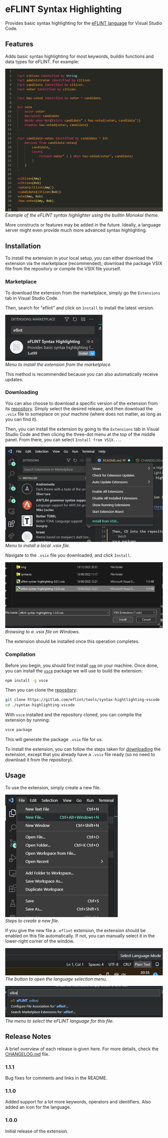 # eFLINT Syntax Highlighting
Provides basic syntax highlighting for the [eFLINT language](https://gitlab.com/eflint) for Visual Studio Code.


## Features
Adds basic syntax highlighting for most keywords, buildin functions and data types for eFLINT. For example:


![Example syntax hightlighting](img/example.png)  
_Example of the eFLINT syntax highlighter using the builtin Monokai theme._

More constructs or features may be added in the future. Ideally, a language server might even provide much more advanced syntax highlighting.


## Installation
To install the extension in your local setup, you can either download the extension via the marketplace (recommended), download the package VSIX file from the repository or compile the VSIX file yourself.

### Marketplace
To download the extension from the marketplace, simply go the `Extensions` tab in Visual Studio Code.

Then, search for "eflint" and click on `Install` to install the latest version.

![Screenshot to install from the marketplace](img/download.png)  
_Menu to install the extension from the marketplace._

This method is recommended because you can also automatically receive updates.


### Downloading
You can also choose to download a specific version of the extension from its [repository](https://gitlab.com/eflint/tools/syntax-highlighting-vscode/-/releases). Simply select the desired release, and then download the `.vsix` file to someplace on your machine (where does not matter, as long as you can find it).

Then, you can install the extension by going to the `Extensions` tab in Visual Studio Code and then clicing the three-dot menu at the top of the middle panel. From there, you can select `Install from VSIX...`.

![Screenshot to install VSIX file](img/showcase_vsix.png)  
_Menu to install a local .vsix file._

Navigate to the `.vsix` file you downloaded, and click `Install`.

![Screenshot to browse to a VSIX file](img/install_vsix.png)  
_Browsing to a .vsix file on Windows._

The extension should be installed once this operation completes.


### Compilation
Before you begin, you should first install [`npm`](https://docs.npmjs.com/downloading-and-installing-node-js-and-npm) on your machine. Once done, you can install the [`vsce`](https://github.com/microsoft/vscode-vsce) package we will use to build the extension:
```bash
npm install -g vsce
```

Then you can clone the [repository](https://gitlab.com/eflint/tools/syntax-highlighting-vscode):
```bash
git clone https://gitlab.com/eflint/tools/syntax-hightlighting-vscode
cd ./syntax-highlighting-vscode
```

With `vsce` installed and the repository cloned, you can compile the extension by running:
```bash
vsce package
```

This will generate the package `.vsix` file for us.

To install the extension, you can follow the steps taken for [downloading](#downloading) the extension, except that you already have a `.vsix` file ready (so no need to download it from the repository).


## Usage
To use the extension, simply create a new file.

![Screenshot to create a new file](img/create_file.png)  
_Steps to create a new file._

If you give the new file a `.eflint` extension, the extension should be enabled on this file automatically. If not, you can manually select it in the lower-right corner of the window.

![Screenshot to select the eFLINT language 1](img/select_language1.png)  
_The button to open the language selection menu._

![Screenshot to select the eFLINT language 2](img/select_language2.png)  
_The menu to select the eFLINT language for this file._

## Release Notes
A brief overview of each release is given here. For more details, check the [CHANGELOG.md](https://gitlab.com/eflint/tools/syntax-highlighting-vscode/-/blob/main/CHANGELOG.md) file.

### 1.1.1
Bug fixes for comments and links in the README.

### 1.1.0
Added support for a lot more keywords, operators and identifiers. Also added an icon for the language.

### 1.0.0
Initial release of the extension.
